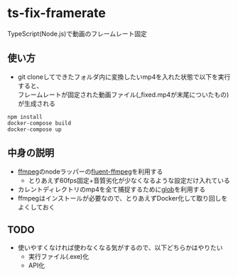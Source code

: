 # ts-fix-framerate
TypeScript(Node.js)で動画のフレームレート固定

## 使い方
- git cloneしてできたフォルダ内に変換したいmp4を入れた状態で以下を実行すると、  
    フレームレートが固定された動画ファイル(_fixed.mp4が末尾についたもの)が生成される
```
npm install
docker-compose build
docker-compose up
```

## 中身の説明
- [ffmpeg](https://www.ffmpeg.org/)のnodeラッパーの[fluent-ffmpeg](https://github.com/fluent-ffmpeg/node-fluent-ffmpeg)を利用する
    - とりあえず60fps固定+音質劣化が少なくなるような設定だけ入れている
- カレントディレクトリのmp4を全て捕捉するために[glob](https://www.npmjs.com/package/glob)を利用する
- ffmpegはインストールが必要なので、とりあえずDocker化して取り回しをよくしておく

## TODO
- 使いやすくなければ使わなくなる気がするので、以下どちらかはやりたい
    - 実行ファイル(.exe)化
    - API化
